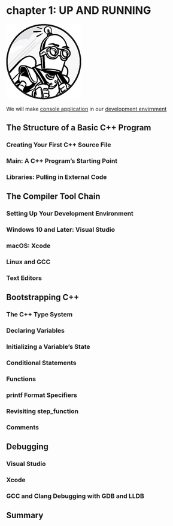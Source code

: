 # chapter 1: UP AND RUNNING

![](../../public/images/common.jpg)

We will make [console application] in our [development envirnment]

## The Structure of a Basic C++ Program

### Creating Your First C++ Source File
### Main: A C++ Program’s Starting Point
### Libraries: Pulling in External Code

## The Compiler Tool Chain

### Setting Up Your Development Environment
### Windows 10 and Later: Visual Studio
### macOS: Xcode
### Linux and GCC
### Text Editors

## Bootstrapping C++

### The C++ Type System
### Declaring Variables
### Initializing a Variable’s State
### Conditional Statements
### Functions
### printf Format Specifiers
### Revisiting step_function
### Comments

## Debugging
### Visual Studio
### Xcode
### GCC and Clang Debugging with GDB and LLDB

## Summary

[console application]: GLOSSARY.md#con
[development envirnment]: GLOSSARY.md#dev
